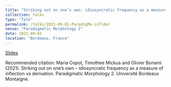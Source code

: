 ```yaml
---
title: "Striking out on one’s own: idiosyncratic frequency as a measure of derivation vs inflection"
collection: talks
type: "Talk"
permalink: /talks/2021-09-01-ParadigMo-inflder
venue: "Paradigmatic Morphology 2"
date: 2021-09-01
location: "Bordeaux, France"
---
```


[Slides](https://copotm.github.io/files/2021-09-01-ParadigMo-inflder.pdf)

Recommended citation: Maria Copot, Timothee Mickus and Olivier Bonami (2021). Striking out on one’s own – idiosyncratic frequency as a measure of inflection vs derivation. Paradigmatic Morphology 2. Université Bordeaux Montaigne.